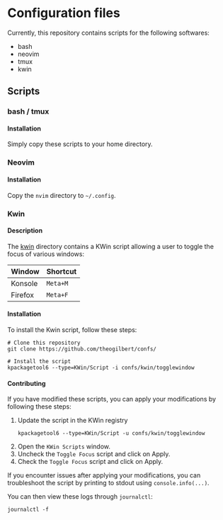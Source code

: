 # Configuration files

Currently, this repository contains scripts for the following softwares:
- bash
- neovim
- tmux
- kwin

## Scripts

###  bash / tmux

#### Installation

Simply copy these scripts to your home directory.

### Neovim

#### Installation

Copy the `nvim` directory to `~/.config`.

### Kwin

#### Description

The [kwin](kwin) directory contains a KWin script allowing a user to toggle the focus of various windows:

| Window   | Shortcut |
| -------- | -------- |
| Konsole  | `Meta+M` |
| Firefox  | `Meta+F` |

#### Installation

To install the Kwin script, follow these steps:

```shell
# Clone this repository
git clone https://github.com/theogilbert/confs/

# Install the script
kpackagetool6 --type=KWin/Script -i confs/kwin/togglewindow
```

#### Contributing

If you have modified these scripts, you can apply your modifications by following these steps:

1. Update the script in the KWin registry
    ```shell
    kpackagetool6 --type=KWin/Script -u confs/kwin/togglewindow
    ```
2. Open the `KWin Scripts` window.
3. Uncheck the `Toggle Focus` script and click on Apply.
4. Check the `Toggle Focus` script and click on Apply.

If you encounter issues after applying your modifications, you can troubleshoot the script by printing to stdout using `console.info(...)`.

You can then view these logs through `journalctl`:

```shell
journalctl -f
```
